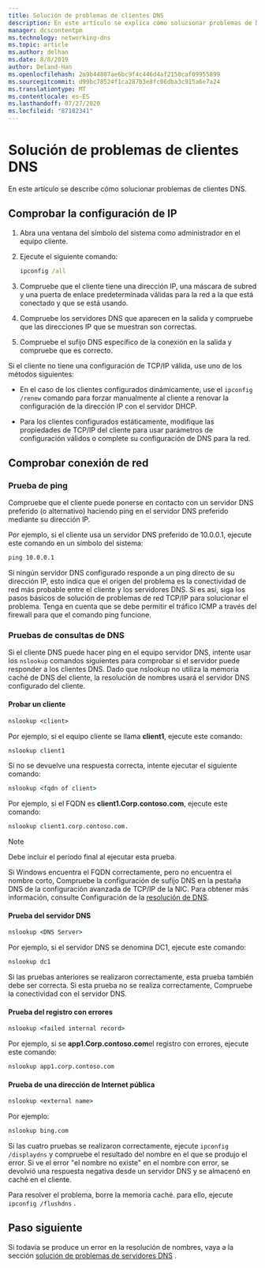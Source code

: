 ```yaml
---
title: Solución de problemas de clientes DNS
description: En este artículo se explica cómo solucionar problemas de DNS desde el lado cliente.
manager: dcscontentpm
ms.technology: networking-dns
ms.topic: article
ms.author: delhan
ms.date: 8/8/2019
author: Deland-Han
ms.openlocfilehash: 2a9b44807ae6bc9f4c446d4af2150caf09955899
ms.sourcegitcommit: d99bc78524f1ca287b3e8fc06dba3c915a6e7a24
ms.translationtype: MT
ms.contentlocale: es-ES
ms.lasthandoff: 07/27/2020
ms.locfileid: "87182341"
---
```

# <a name="troubleshooting-dns-clients"></a>Solución de problemas de clientes DNS

En este artículo se describe cómo solucionar problemas de clientes DNS.

## <a name="check-ip-configuration"></a>Comprobar la configuración de IP

1. Abra una ventana del símbolo del sistema como administrador en el equipo cliente.

2. Ejecute el siguiente comando:

   ```cmd
   ipconfig /all
   ```

3. Compruebe que el cliente tiene una dirección IP, una máscara de subred y una puerta de enlace predeterminada válidas para la red a la que está conectado y que se está usando.

4. Compruebe los servidores DNS que aparecen en la salida y compruebe que las direcciones IP que se muestran son correctas.

5. Compruebe el sufijo DNS específico de la conexión en la salida y compruebe que es correcto.

Si el cliente no tiene una configuración de TCP/IP válida, use uno de los métodos siguientes:

* En el caso de los clientes configurados dinámicamente, use el `ipconfig /renew` comando para forzar manualmente al cliente a renovar la configuración de la dirección IP con el servidor DHCP.

* Para los clientes configurados estáticamente, modifique las propiedades de TCP/IP del cliente para usar parámetros de configuración válidos o complete su configuración de DNS para la red.

## <a name="check-network-connection"></a>Comprobar conexión de red

### <a name="ping-test"></a>Prueba de ping

Compruebe que el cliente puede ponerse en contacto con un servidor DNS preferido (o alternativo) haciendo ping en el servidor DNS preferido mediante su dirección IP.

Por ejemplo, si el cliente usa un servidor DNS preferido de 10.0.0.1, ejecute este comando en un símbolo del sistema:

```cmd
ping 10.0.0.1
```

Si ningún servidor DNS configurado responde a un ping directo de su dirección IP, esto indica que el origen del problema es la conectividad de red más probable entre el cliente y los servidores DNS. Si es así, siga los pasos básicos de solución de problemas de red TCP/IP para solucionar el problema. Tenga en cuenta que se debe permitir el tráfico ICMP a través del firewall para que el comando ping funcione.

### <a name="dns-query-tests"></a>Pruebas de consultas de DNS

Si el cliente DNS puede hacer ping en el equipo servidor DNS, intente usar los `nslookup` comandos siguientes para comprobar si el servidor puede responder a los clientes DNS. Dado que nslookup no utiliza la memoria caché de DNS del cliente, la resolución de nombres usará el servidor DNS configurado del cliente.

#### <a name="test-a-client"></a>Probar un cliente

```cmd
nslookup <client>
```

Por ejemplo, si el equipo cliente se llama **client1**, ejecute este comando:

```cmd
nslookup client1
```

Si no se devuelve una respuesta correcta, intente ejecutar el siguiente comando:

```cmd
nslookup <fqdn of client>
```

Por ejemplo, si el FQDN es **client1.Corp.contoso.com**, ejecute este comando:

```cmd
nslookup client1.corp.contoso.com.
```

> [!NOTE]
> Debe incluir el período final al ejecutar esta prueba.

Si Windows encuentra el FQDN correctamente, pero no encuentra el nombre corto, Compruebe la configuración de sufijo DNS en la pestaña DNS de la configuración avanzada de TCP/IP de la NIC. Para obtener más información, consulte Configuración de la [resolución de DNS](/previous-versions/tn-archive/dd163570(v=technet.10)#configuring-dns-resolution).

#### <a name="test-the-dns-server"></a>Prueba del servidor DNS

```cmd
nslookup <DNS Server>
```

Por ejemplo, si el servidor DNS se denomina DC1, ejecute este comando:

```cmd
nslookup dc1
```
Si las pruebas anteriores se realizaron correctamente, esta prueba también debe ser correcta. Si esta prueba no se realiza correctamente, Compruebe la conectividad con el servidor DNS.

#### <a name="test-the-failing-record"></a>Prueba del registro con errores

```cmd
nslookup <failed internal record>
```

Por ejemplo, si se **app1.Corp.contoso.com**el registro con errores, ejecute este comando:

```cmd
nslookup app1.corp.contoso.com
```

#### <a name="test-a-public-internet-address"></a>Prueba de una dirección de Internet pública

```cmd
nslookup <external name>
```

Por ejemplo:
```cmd
nslookup bing.com
```

Si las cuatro pruebas se realizaron correctamente, ejecute `ipconfig /displaydns` y compruebe el resultado del nombre en el que se produjo el error. Si ve el error "el nombre no existe" en el nombre con error, se devolvió una respuesta negativa desde un servidor DNS y se almacenó en caché en el cliente.

Para resolver el problema, borre la memoria caché. para ello, ejecute `ipconfig /flushdns` .

## <a name="next-step"></a>Paso siguiente

Si todavía se produce un error en la resolución de nombres, vaya a la sección [solución de problemas de servidores DNS](troubleshoot-dns-server.md) .
